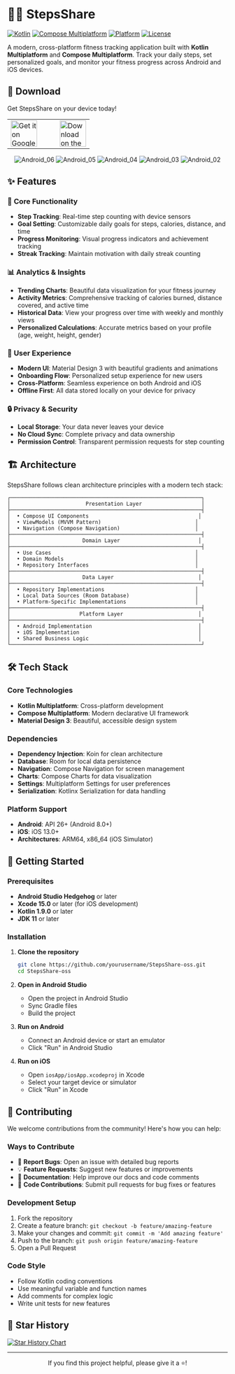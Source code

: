 # 🚶‍♂️ StepsShare

[![Kotlin](https://img.shields.io/badge/Kotlin-2.2.10-blue.svg)](https://kotlinlang.org)
[![Compose Multiplatform](https://img.shields.io/badge/Compose%20Multiplatform-1.8.2-orange.svg)](https://www.jetbrains.com/lp/compose-multiplatform/)
[![Platform](https://img.shields.io/badge/Platform-Android%20%7C%20iOS-green.svg)](https://kotlinlang.org/docs/multiplatform.html)
[![License](https://img.shields.io/badge/License-Apache%202.0-blue.svg)](LICENSE)

A modern, cross-platform fitness tracking application built with **Kotlin Multiplatform** and **Compose Multiplatform**. Track your daily steps, set personalized goals, and monitor your fitness progress across Android and iOS devices.

## 📱 Download

Get StepsShare on your device today!

<div align="center">
  <table>
    <tr>
      <td>
        <a href="https://play.google.com/store/apps/details?id=com.itdeveapps.stepsshare">
          <img src="https://play.google.com/intl/en_us/badges/static/images/badges/en_badge_web_generic.png" alt="Get it on Google Play" height="60">
        </a>
      </td>
      <td style="width: 20px;"></td>
      <td>
        <a href="https://apps.apple.com/us/app/steps-share-pedometer/id6751459595">
          <img src="https://tools.applemediaservices.com/api/badges/download-on-the-app-store/black/en-us?size=250x83" alt="Download on the App Store" height="60">
        </a>
      </td>
    </tr>
  </table>
  
![Android_06](https://github.com/user-attachments/assets/d85044d8-6b98-4a3e-862f-f15bbdec2b80)
![Android_05](https://github.com/user-attachments/assets/4ef6b41b-2d2c-4a7b-ba2d-4a066c775da6)
![Android_04](https://github.com/user-attachments/assets/48416413-8de8-4315-b3e5-4674b928ac39)
![Android_03](https://github.com/user-attachments/assets/bbfa4f36-f85f-4a02-8cf6-fcd4787c03ca)
![Android_02](https://github.com/user-attachments/assets/66854077-c85f-4eb2-b925-bd41e91bed23)

</div>


## ✨ Features

### 🎯 **Core Functionality**
- **Step Tracking**: Real-time step counting with device sensors
- **Goal Setting**: Customizable daily goals for steps, calories, distance, and time
- **Progress Monitoring**: Visual progress indicators and achievement tracking
- **Streak Tracking**: Maintain motivation with daily streak counting

### 📊 **Analytics & Insights**
- **Trending Charts**: Beautiful data visualization for your fitness journey
- **Activity Metrics**: Comprehensive tracking of calories burned, distance covered, and active time
- **Historical Data**: View your progress over time with weekly and monthly views
- **Personalized Calculations**: Accurate metrics based on your profile (age, weight, height, gender)

### 🎨 **User Experience**
- **Modern UI**: Material Design 3 with beautiful gradients and animations
- **Onboarding Flow**: Personalized setup experience for new users
- **Cross-Platform**: Seamless experience on both Android and iOS
- **Offline First**: All data stored locally on your device for privacy

### 🔒 **Privacy & Security**
- **Local Storage**: Your data never leaves your device
- **No Cloud Sync**: Complete privacy and data ownership
- **Permission Control**: Transparent permission requests for step counting

## 🏗️ Architecture

StepsShare follows clean architecture principles with a modern tech stack:

```
┌─────────────────────────────────────────────────────────────┐
│                        Presentation Layer                   │
├─────────────────────────────────────────────────────────────┤
│  • Compose UI Components                                   │
│  • ViewModels (MVVM Pattern)                              │
│  • Navigation (Compose Navigation)                        │
├─────────────────────────────────────────────────────────────┤
│                       Domain Layer                         │
├─────────────────────────────────────────────────────────────┤
│  • Use Cases                                              │
│  • Domain Models                                          │
│  • Repository Interfaces                                  │
├─────────────────────────────────────────────────────────────┤
│                       Data Layer                           │
├─────────────────────────────────────────────────────────────┤
│  • Repository Implementations                             │
│  • Local Data Sources (Room Database)                     │
│  • Platform-Specific Implementations                      │
├─────────────────────────────────────────────────────────────┤
│                      Platform Layer                        │
├─────────────────────────────────────────────────────────────┤
│  • Android Implementation                                  │
│  • iOS Implementation                                      │
│  • Shared Business Logic                                   │
└─────────────────────────────────────────────────────────────┘
```

## 🛠️ Tech Stack

### **Core Technologies**
- **Kotlin Multiplatform**: Cross-platform development
- **Compose Multiplatform**: Modern declarative UI framework
- **Material Design 3**: Beautiful, accessible design system

### **Dependencies**
- **Dependency Injection**: Koin for clean architecture
- **Database**: Room for local data persistence
- **Navigation**: Compose Navigation for screen management
- **Charts**: Compose Charts for data visualization
- **Settings**: Multiplatform Settings for user preferences
- **Serialization**: Kotlinx Serialization for data handling

### **Platform Support**
- **Android**: API 26+ (Android 8.0+)
- **iOS**: iOS 13.0+
- **Architectures**: ARM64, x86_64 (iOS Simulator)

## 🚀 Getting Started

### Prerequisites
- **Android Studio Hedgehog** or later
- **Xcode 15.0** or later (for iOS development)
- **Kotlin 1.9.0** or later
- **JDK 11** or later

### Installation

1. **Clone the repository**
   ```bash
   git clone https://github.com/yourusername/StepsShare-oss.git
   cd StepsShare-oss
   ```

2. **Open in Android Studio**
   - Open the project in Android Studio
   - Sync Gradle files
   - Build the project

3. **Run on Android**
   - Connect an Android device or start an emulator
   - Click "Run" in Android Studio

4. **Run on iOS**
   - Open `iosApp/iosApp.xcodeproj` in Xcode
   - Select your target device or simulator
   - Click "Run" in Xcode




## 🤝 Contributing

We welcome contributions from the community! Here's how you can help:

### **Ways to Contribute**
- 🐛 **Report Bugs**: Open an issue with detailed bug reports
- 💡 **Feature Requests**: Suggest new features or improvements
- 📝 **Documentation**: Help improve our docs and code comments
- 🔧 **Code Contributions**: Submit pull requests for bug fixes or features

### **Development Setup**
1. Fork the repository
2. Create a feature branch: `git checkout -b feature/amazing-feature`
3. Make your changes and commit: `git commit -m 'Add amazing feature'`
4. Push to the branch: `git push origin feature/amazing-feature`
5. Open a Pull Request

### **Code Style**
- Follow Kotlin coding conventions
- Use meaningful variable and function names
- Add comments for complex logic
- Write unit tests for new features

## 🌟 Star History

[![Star History Chart](https://api.star-history.com/svg?repos=tamtom/StepsShare-oss&type=Date)](https://star-history.com/#yourusername/StepsShare-oss&Date)

---

<div align="center">
  <p>If you find this project helpful, please give it a ⭐️!</p>
</div>
